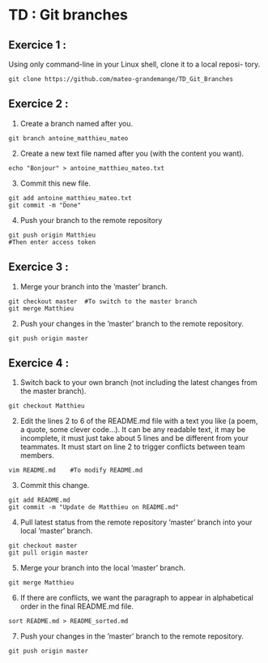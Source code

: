 # TD : Git branches

## Exercice 1 :

Using only command-line in your Linux shell, clone it to a local reposi-
tory.
```
git clone https://github.com/mateo-grandemange/TD_Git_Branches
```

## Exercice 2 :

1. Create a branch named after you.
```
git branch antoine_matthieu_mateo
```

2. Create a new text file named after you (with the content you want).
```
echo "Bonjour" > antoine_matthieu_mateo.txt

```
3. Commit this new file.
```
git add antoine_matthieu_mateo.txt
git commit -m "Done"
```
4. Push your branch to the remote repository
```
git push origin Matthieu
#Then enter access token
```

## Exercice 3 :

1. Merge your branch into the ’master’ branch.
```
git checkout master  #To switch to the master branch
git merge Matthieu
```
2. Push your changes in the ’master’ branch to the remote repository.
```
git push origin master
```

## Exercice 4 :

1. Switch back to your own branch (not including the latest changes from
the master branch).
```
git checkout Matthieu
```
2. Edit the lines 2 to 6 of the README.md file with a text you like (a
poem, a quote, some clever code...). It can be any readable text, it may
be incomplete, it must just take about 5 lines and be different from your
teammates. It must start on line 2 to trigger conflicts between team
members.
```
vim README.md    #To modify README.md
```
3. Commit this change.
```
git add README.md
git commit -m "Update de Matthieu on README.md"
```
4. Pull latest status from the remote repository ’master’ branch into your
local ’master’ branch. 
```
git checkout master
git pull origin master
```
5. Merge your branch into the local ’master’ branch. 
```
git merge Matthieu
```
6. If there are conflicts, we want the paragraph to appear in alphabetical
order in the final README.md file.
```
sort README.md > README_sorted.md
```
7. Push your changes in the ’master’ branch to the remote repository.
```
git push origin master
```
